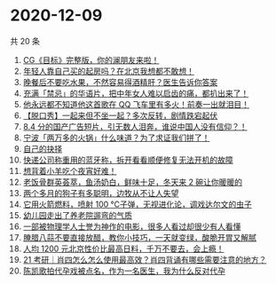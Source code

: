# 2020-12-09

共 20 条

<!-- BEGIN ZHIHUVIDEO -->
<!-- 最后更新时间 Wed Dec 09 2020 11:07:02 GMT+0800 (CST) -->
1. [CG《目标》完整版，你的澜朋友来啦！](https://www.zhihu.com/zvideo/1319568612127481856)
1. [年轻人靠自己买的起房吗？在北京我想都不敢想！](https://www.zhihu.com/zvideo/1319622263352799232)
1. [晚餐后不要吃水果，不然容易得酒精肝？医生告诉你答案](https://www.zhihu.com/zvideo/1319714429538918400)
1. [充满「禁忌」的华语片，把中年女人难以启齿的痛，都扒出来了！](https://www.zhihu.com/zvideo/1319726520710213632)
1. [他永远都不知道他这首歌在 QQ 飞车里有多火！前奏一出就泪目！](https://www.zhihu.com/zvideo/1319615146277421056)
1. [【脱口秀】一起来但不坐一起？多次反转，剧情跌宕起伏](https://www.zhihu.com/zvideo/1319716985110781952)
1. [8.4 分的国产广告短片，引无数人泪奔，谁说中国人没有信仰？！](https://www.zhihu.com/zvideo/1319029027295023104)
1. [宁波「两万多的火锅」什么味道？为了求证我们拼了！](https://www.zhihu.com/zvideo/1319744536936411136)
1. [自己的抉择](https://www.zhihu.com/zvideo/1319668004267868160)
1. [快递公司称重用的蓝牙称，拆开看看顺便修复无法开机的故障](https://www.zhihu.com/zvideo/1319769328552796160)
1. [想背着小羊吃个夜宵好难！](https://www.zhihu.com/zvideo/1319747855788306432)
1. [老饭骨群英荟萃，鱼汤奶白，鲜味十足，冬天来 2 碗让你暖暖的](https://www.zhihu.com/zvideo/1319673858693799936)
1. [两个多月的狗子有多聪明，边牧从不让人失望](https://www.zhihu.com/zvideo/1319598276173987840)
1. [它用火箭燃料，喷射 100 ℃子弹，无视进化论，调戏达尔文的虫子](https://www.zhihu.com/zvideo/1319615825226072064)
1. [幼儿园走出了养老院遛弯的气质](https://www.zhihu.com/zvideo/1317780917747171328)
1. [一部被物理学人士誉为神作的电影，很多人看过却很少有人看懂](https://www.zhihu.com/zvideo/1319252055140007936)
1. [腌腊八蒜不要直接放醋，教你小技巧，一天就变绿，酸脆开胃又解腻](https://www.zhihu.com/zvideo/1319654498496122880)
1. [人均 1200 元北京性价比最高日料，千万不要去，会上瘾！](https://www.zhihu.com/zvideo/1319589834290794496)
1. [21 考研｜肖四怎么怎么使用最高效？肖四背诵有哪些需要注意的地方？](https://www.zhihu.com/zvideo/1319014524834971648)
1. [陈凯歌拍代孕戏被点名，作为一名医生，我为什么反对代孕](https://www.zhihu.com/zvideo/1319572989600612352)
<!-- END ZHIHUVIDEO -->
